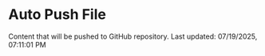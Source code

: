 # Auto Push File

Content that will be pushed to GitHub repository.
Last updated: 07/19/2025, 07:11:01 PM